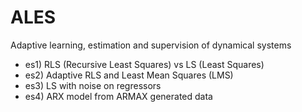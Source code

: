 # ALES
   Adaptive learning, estimation and supervision of dynamical systems
   - es1) RLS (Recursive Least Squares) vs LS (Least Squares)
   - es2) Adaptive RLS and Least Mean Squares (LMS)
   - es3) LS with noise on regressors
   - es4) ARX model from ARMAX generated data
